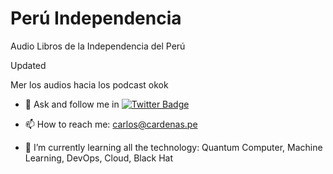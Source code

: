 # Perú Independencia
Audio Libros de la Independencia del Perú

Updated

Mer los audios hacia los podcast
okok

- 💬 Ask and follow me in  [![Twitter Badge](https://img.shields.io/badge/-@unimauro-1ca0f1?style=flat-square&labelColor=1ca0f1&logo=twitter&logoColor=white&link=https://twitter.com/unimauro)](https://twitter.com/unimauro)
- 📫 How to reach me: carlos@cardenas.pe

- 🌱 I’m currently learning all the technology: Quantum Computer, Machine Learning, DevOps, Cloud, Black Hat
